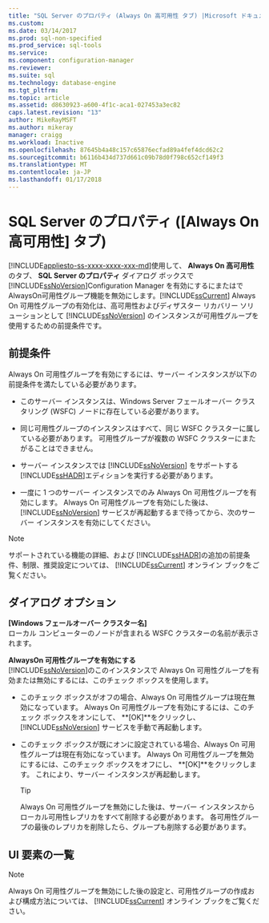 ```yaml
---
title: "SQL Server のプロパティ (Always On 高可用性 タブ) |Microsoft ドキュメント"
ms.custom: 
ms.date: 03/14/2017
ms.prod: sql-non-specified
ms.prod_service: sql-tools
ms.service: 
ms.component: configuration-manager
ms.reviewer: 
ms.suite: sql
ms.technology: database-engine
ms.tgt_pltfrm: 
ms.topic: article
ms.assetid: d8630923-a600-4f1c-aca1-027453a3ec82
caps.latest.revision: "13"
author: MikeRayMSFT
ms.author: mikeray
manager: craigg
ms.workload: Inactive
ms.openlocfilehash: 87645b4a48c157c65876ecfad89a4fef4dcd62c2
ms.sourcegitcommit: b6116b434d737d661c09b78d0f798c652cf149f3
ms.translationtype: MT
ms.contentlocale: ja-JP
ms.lasthandoff: 01/17/2018
---
```

# <a name="sql-server-properties-always-on-high-availability-tab"></a>SQL Server のプロパティ ([Always On 高可用性] タブ)
[!INCLUDE[appliesto-ss-xxxx-xxxx-xxx-md](../../includes/appliesto-ss-xxxx-xxxx-xxx-md.md)]使用して、 **Always On 高可用性**のタブ、 **SQL Server のプロパティ** ダイアログ ボックスで[!INCLUDE[ssNoVersion](../../includes/ssnoversion-md.md)]Configuration Manager を有効にするにまたはでAlwaysOn可用性グループ機能を無効にします。[!INCLUDE[ssCurrent](../../includes/sscurrent-md.md)] Always On 可用性グループの有効化は、高可用性およびディザスター リカバリー ソリューションとして [!INCLUDE[ssNoVersion](../../includes/ssnoversion-md.md)] のインスタンスが可用性グループを使用するための前提条件です。  
  
##  <a name="Prerequisites"></a> 前提条件  
 Always On 可用性グループを有効にするには、サーバー インスタンスが以下の前提条件を満たしている必要があります。  
  
-   このサーバー インスタンスは、Windows Server フェールオーバー クラスタリング (WSFC) ノードに存在している必要があります。  
  
-   同じ可用性グループのインスタンスはすべて、同じ WSFC クラスターに属している必要があります。 可用性グループが複数の WSFC クラスターにまたがることはできません。  
  
-   サーバー インスタンスでは [!INCLUDE[ssNoVersion](../../includes/ssnoversion-md.md)] をサポートする [!INCLUDE[ssHADR](../../includes/sshadr-md.md)]エディションを実行する必要があります。  
  
-   一度に 1 つのサーバー インスタンスでのみ Always On 可用性グループを有効にします。 Always On 可用性グループを有効にした後は、 [!INCLUDE[ssNoVersion](../../includes/ssnoversion-md.md)] サービスが再起動するまで待ってから、次のサーバー インスタンスを有効にしてください。  
  
> [!NOTE]  
>  サポートされている機能の詳細、および [!INCLUDE[ssHADR](../../includes/sshadr-md.md)]の追加の前提条件、制限、推奨設定については、 [!INCLUDE[ssCurrent](../../includes/sscurrent-md.md)] オンライン ブックをご覧ください。  
  
## <a name="dialog-options"></a>ダイアログ オプション  
 **[Windows フェールオーバー クラスター名]**  
 ローカル コンピューターのノードが含まれる WSFC クラスターの名前が表示されます。  
  
 **AlwaysOn 可用性グループを有効にする**  
 [!INCLUDE[ssNoVersion](../../includes/ssnoversion-md.md)]のこのインスタンスで Always On 可用性グループを有効または無効にするには、このチェック ボックスを使用します。  
  
-   このチェック ボックスがオフの場合、Always On 可用性グループは現在無効になっています。 Always On 可用性グループを有効にするには、このチェック ボックスをオンにして、 **[OK]**をクリックし、 [!INCLUDE[ssNoVersion](../../includes/ssnoversion-md.md)] サービスを手動で再起動します。  
  
-   このチェック ボックスが既にオンに設定されている場合、Always On 可用性グループは現在有効になっています。 Always On 可用性グループを無効にするには、このチェック ボックスをオフにし、 **[OK]**をクリックします。 これにより、サーバー インスタンスが再起動します。  
  
    > [!TIP]  
    >  Always On 可用性グループを無効にした後は、サーバー インスタンスからローカル可用性レプリカをすべて削除する必要があります。 各可用性グループの最後のレプリカを削除したら、グループも削除する必要があります。  
  
## <a name="uielement-list"></a>UI 要素の一覧  
  
> [!NOTE]  
>  Always On 可用性グループを無効にした後の設定と、可用性グループの作成および構成方法については、 [!INCLUDE[ssCurrent](../../includes/sscurrent-md.md)] オンライン ブックをご覧ください。  
  
  
